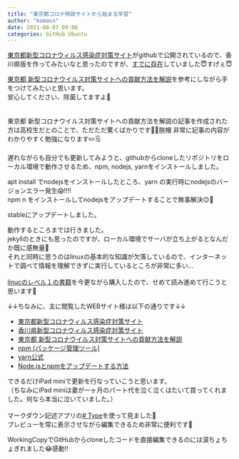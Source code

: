 ```yaml
---
title: "東京都コロナ特設サイトから始まる学習"
author: "komasn"
date: 2021-08-07 09:00
categories: GitHub Ubuntu
---
```

[東京都新型コロナウィルス感染症対策サイト](https://github.com/tokyo-metropolitan-gov/covid19)がgithubで公開されているので、香川県版を作ってみたいなと思ったのですが、[すでに存在](https://github.com/codeforkagawa/covid19)していました😇すげぇ😇

[東京都 新型コロナウイルス対策サイトへの貢献方法を解説](https://qiita.com/FPC_COMMUNITY/items/b9cc072813dc2231b2b2)を参考にしながら手をつけてみたいと思います。  
安心してください、除菌してますよ👏
<br>
<br>
<br>
東京都 新型コロナウイルス対策サイトへの貢献方法を解説の記事を作成された方は高校生だとのことで、ただただ驚くばかりです🙍‍♂️脱帽
非常に記事の内容がわかりやすく勉強になります✏️🗒
<br>
<br>
遅れながらも自分でも更新してみようと、githubからcloneしたリポジトリをローカル環境で動作させるため、npm, nodejs, yarnをインストールしました。  

apt install でnodejsをインストールしたところ、yarn の実行時にnodejsのバージョンエラー発生😱‼️‼️  
npm n をインストールしてnodejsをアップデートすることで無事解決😌🍵　　

stableにアップデートしました。  

動作するところまでは行きました。  
jekyllのときにも思ったのですが、ローカル環境でサーバが立ち上がるとなんだか既に感無量🥺  
それと同時に思うのはlinuxの基本的な知識が欠落しているので、インターネットで調べて情報を理解できずに実行しているところが非常に多い…
<br>
<br>
[linucのレベル１の書籍](https://www.amazon.co.jp/gp/product/4798166162/ref=as_li_tl?ie=UTF8&camp=247&creative=1211&creativeASIN=4798166162&linkCode=as2&tag=lpijapan01-22&linkId=ebd38d134cce9c7638dc45a917c25942)を今更ながら購入したので、せめて読み進めて行こうと思います📙

↓↓ちなみに、主に閲覧したWEBサイト様は以下の通りです↓↓


- [東京都新型コロナウィルス感染症対策サイト](https://github.com/tokyo-metropolitan-gov/covid19)
- [香川県新型コロナウィルス感染症対策サイト](https://github.com/codeforkagawa/covid19)
- [東京都 新型コロナウイルス対策サイトへの貢献方法を解説](https://qiita.com/FPC_COMMUNITY/items/b9cc072813dc2231b2b2)
- [npm (パッケージ管理ツール)](https://ja.wikipedia.org/wiki/Npm_(%E3%83%91%E3%83%83%E3%82%B1%E3%83%BC%E3%82%B8%E7%AE%A1%E7%90%86%E3%83%84%E3%83%BC%E3%83%AB))
- [yarn公式](https://classic.yarnpkg.com/en/)
- [Node.jsとnpmをアップデートする方法](https://parashuto.com/rriver/tools/updating-node-js-and-npm)

できるだけiPad miniで更新を行なっていこうと思います。  
（ちなみにiPad  miniは妻が一ヶ月のパート代を泣く泣くはたいて買ってくれました。何なら本当に泣いていました。）
<br>
<br>
マークダウン記述アプリの[# Type](https://apps.apple.com/jp/app/type/id1214613873)を使って見ました👀  
プレビューを常に表示させながら編集できるため非常に便利です🙌
  
WorkingCopyでGitHubからcloneしたコードを直接編集できるのには涙ちょちょぎれました😂感動‼️
